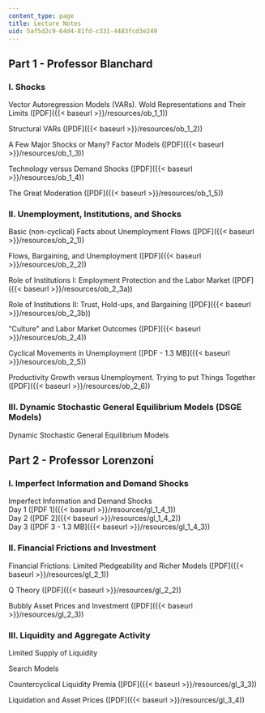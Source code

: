 ```yaml
---
content_type: page
title: Lecture Notes
uid: 5af5d2c9-64d4-81fd-c331-4483fcd3e249
---
```


Part 1 - Professor Blanchard
----------------------------

### I. Shocks

Vector Autoregression Models (VARs). Wold Representations and Their Limits ([PDF]({{< baseurl >}}/resources/ob_1_1))

Structural VARs ([PDF]({{< baseurl >}}/resources/ob_1_2))

A Few Major Shocks or Many? Factor Models ([PDF]({{< baseurl >}}/resources/ob_1_3))

Technology versus Demand Shocks ([PDF]({{< baseurl >}}/resources/ob_1_4))

The Great Moderation ([PDF]({{< baseurl >}}/resources/ob_1_5))

### II. Unemployment, Institutions, and Shocks

Basic (non-cyclical) Facts about Unemployment Flows ([PDF]({{< baseurl >}}/resources/ob_2_1))

Flows, Bargaining, and Unemployment ([PDF]({{< baseurl >}}/resources/ob_2_2))

Role of Institutions I: Employment Protection and the Labor Market ([PDF]({{< baseurl >}}/resources/ob_2_3a))

Role of Institutions II: Trust, Hold-ups, and Bargaining ([PDF]({{< baseurl >}}/resources/ob_2_3b))

"Culture" and Labor Market Outcomes ([PDF]({{< baseurl >}}/resources/ob_2_4))

Cyclical Movements in Unemployment ([PDF - 1.3 MB]({{< baseurl >}}/resources/ob_2_5))

Productivity Growth versus Unemployment. Trying to put Things Together ([PDF]({{< baseurl >}}/resources/ob_2_6))

### III. Dynamic Stochastic General Equilibrium Models (DSGE Models)

Dynamic Stochastic General Equilibrium Models

Part 2 - Professor Lorenzoni
----------------------------

### I. Imperfect Information and Demand Shocks

Imperfect Information and Demand Shocks  
Day 1 ([PDF 1]({{< baseurl >}}/resources/gl_1_4_1))  
Day 2 ([PDF 2]({{< baseurl >}}/resources/gl_1_4_2))  
Day 3 ([PDF 3 - 1.3 MB]({{< baseurl >}}/resources/gl_1_4_3))

### II. Financial Frictions and Investment

Financial Frictions: Limited Pledgeability and Richer Models ([PDF]({{< baseurl >}}/resources/gl_2_1))

Q Theory ([PDF]({{< baseurl >}}/resources/gl_2_2))

Bubbly Asset Prices and Investment ([PDF]({{< baseurl >}}/resources/gl_2_3))

### III. Liquidity and Aggregate Activity

Limited Supply of Liquidity

Search Models

Countercyclical Liquidity Premia ([PDF]({{< baseurl >}}/resources/gl_3_3))

Liquidation and Asset Prices ([PDF]({{< baseurl >}}/resources/gl_3_4))